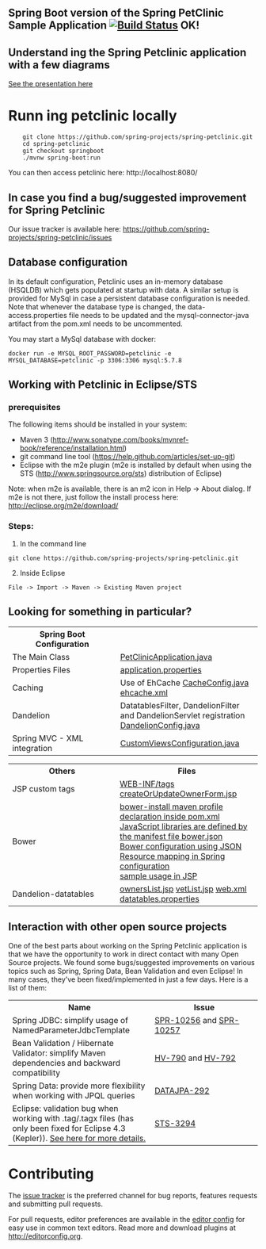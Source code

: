 ## Spring Boot version of the Spring PetClinic Sample Application [![Build Status](https://travis-ci.org/spring-projects/spring-petclinic.png?branch=master)](https://travis-ci.org/spring-projects/spring-petclinic/)  OK!

## Understand ing the Spring Petclinic application with a few diagrams
<a href="https://speakerdeck.com/michaelisvy/spring-petclinic-sample-application">See  the presentation here</a>

#  Runn ing petclinic locally 
```
	git clone https://github.com/spring-projects/spring-petclinic.git
	cd spring-petclinic 
	git checkout springboot  
	./mvnw spring-boot:run 
```

You can then access petclinic here: http://localhost:8080/

## In case you find a bug/suggested improvement for Spring Petclinic
Our issue tracker is available here: https://github.com/spring-projects/spring-petclinic/issues


## Database configuration

In its default configuration, Petclinic uses an in-memory database (HSQLDB) which
gets populated at startup with data. A similar setup is provided for MySql in case a persistent database configuration is needed.
Note that whenever the database type is changed, the data-access.properties file needs to be updated and the mysql-connector-java artifact from the pom.xml needs to be uncommented.

You may start a MySql database with docker:

```
docker run -e MYSQL_ROOT_PASSWORD=petclinic -e MYSQL_DATABASE=petclinic -p 3306:3306 mysql:5.7.8
```

## Working with Petclinic in Eclipse/STS

### prerequisites
The following items should be installed in your system:
* Maven 3 (http://www.sonatype.com/books/mvnref-book/reference/installation.html)
* git command line tool (https://help.github.com/articles/set-up-git)
* Eclipse with the m2e plugin (m2e is installed by default when using the STS (http://www.springsource.org/sts) distribution of Eclipse)

Note: when m2e is available, there is an m2 icon in Help -> About dialog.
If m2e is not there, just follow the install process here: http://eclipse.org/m2e/download/


### Steps:

1) In the command line
```
git clone https://github.com/spring-projects/spring-petclinic.git 
```
2) Inside Eclipse
```
File -> Import -> Maven -> Existing Maven project
```


## Looking for something in particular?

<table>
  <tr>
    <th width="300px">Spring Boot Configuration</th><th width="300px"></th>
  </tr>
  <tr>
    <td>The Main Class</td>
    <td><a href="/src/main/java/org/springframework/samples/petclinic/application/PetClinicApplication.java">PetClinicApplication.java</a></td>
  </tr>
  <tr>
    <td>Properties Files</td>
    <td>
      <a href="/src/main/resources/application.properties">application.properties</a>
    </td>
  </tr>
  <tr>
    <td>Caching</td>
    <td>Use of EhCache <a href="/src/main/java/org/springframework/samples/petclinic/config/CacheConfig.java">CacheConfig.java</a> <a href="/src/main/resources/ehcache.xml">ehcache.xml</a></td>
  </tr>
  <tr>
    <td>Dandelion</td>
    <td>DatatablesFilter, DandelionFilter and DandelionServlet registration <a href="/src/main/java/org/springframework/samples/petclinic/config/DandelionConfig.java">DandelionConfig.java</a></td>
  </tr>
  <tr>
    <td>Spring MVC - XML integration</td>
    <td><a href="/src/main/java/org/springframework/samples/petclinic/config/CustomViewsConfiguration.java">CustomViewsConfiguration.java</a></td>
  </tr>
</table>


<table>
  <tr>
    <th width="300px">Others</th><th width="300px">Files</th>
  </tr>
 <tr>
    <td>JSP custom tags</td>
    <td>
      <a href="/src/main/webapp/WEB-INF/tags">WEB-INF/tags</a>
      <a href="/src/main/webapp/WEB-INF/jsp/owners/createOrUpdateOwnerForm.jsp">createOrUpdateOwnerForm.jsp</a></td>
  </tr>
  <tr>
    <td>Bower</td>
    <td>
      <a href="/pom.xml">bower-install maven profile declaration inside pom.xml</a> <br />
      <a href="/bower.json">JavaScript libraries are defined by the manifest file bower.json</a> <br />
      <a href="/.bowerrc">Bower configuration using JSON</a> <br />
      <a href="/src/main/resources/spring/mvc-core-config.xml#L30">Resource mapping in Spring configuration</a> <br />
      <a href="/src/main/webapp/WEB-INF/jsp/fragments/staticFiles.jsp#L12">sample usage in JSP</a></td>
    </td>
  </tr>
  <tr>
    <td>Dandelion-datatables</td>
    <td>
      <a href="/src/main/webapp/WEB-INF/jsp/owners/ownersList.jsp">ownersList.jsp</a>
      <a href="/src/main/webapp/WEB-INF/jsp/vets/vetList.jsp">vetList.jsp</a>
      <a href="/src/main/webapp/WEB-INF/web.xml">web.xml</a>
      <a href="/src/main/resources/dandelion/datatables/datatables.properties">datatables.properties</a>
   </td>
  </tr>
</table>


## Interaction with other open source projects

One of the best parts about working on the Spring Petclinic application is that we have the opportunity to work in direct contact with many Open Source projects. We found some bugs/suggested improvements on various topics such as Spring, Spring Data, Bean Validation and even Eclipse! In many cases, they've been fixed/implemented in just a few days.
Here is a list of them:

<table>
  <tr>
    <th width="300px">Name</th>
    <th width="300px"> Issue </th>
  </tr>

  <tr>
    <td>Spring JDBC: simplify usage of NamedParameterJdbcTemplate</td>
    <td> <a href="https://jira.springsource.org/browse/SPR-10256"> SPR-10256</a> and <a href="https://jira.springsource.org/browse/SPR-10257"> SPR-10257</a> </td>
  </tr>
  <tr>
    <td>Bean Validation / Hibernate Validator: simplify Maven dependencies and backward compatibility</td>
    <td>
      <a href="https://hibernate.atlassian.net/browse/HV-790"> HV-790</a> and <a href="https://hibernate.atlassian.net/browse/HV-792"> HV-792</a>
      </td>
  </tr>
  <tr>
    <td>Spring Data: provide more flexibility when working with JPQL queries</td>
    <td>
      <a href="https://jira.springsource.org/browse/DATAJPA-292"> DATAJPA-292</a>
      </td>
  </tr>  
  <tr>
    <td>Eclipse: validation bug when working with .tag/.tagx files (has only been fixed for Eclipse 4.3 (Kepler)). <a href="https://github.com/spring-projects/spring-petclinic/issues/14">See here for more details.</a></td>
    <td>
      <a href="https://issuetracker.springsource.com/browse/STS-3294"> STS-3294</a>
    </td>
  </tr>    
</table>


# Contributing

The [issue tracker](https://github.com/spring-projects/spring-petclinic/issues) is the preferred channel for bug reports, features requests and submitting pull requests.

For pull requests, editor preferences are available in the [editor config](https://github.com/spring-projects/spring-petclinic/blob/master/.editorconfig) for easy use in common text editors. Read more and download plugins at <http://editorconfig.org>.




